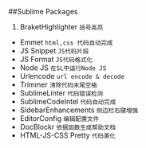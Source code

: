 ##Sublime Packages

1. BraketHighlighter		`括号高亮`
* Emmet						`html,css 代码自动完成`
* JS Snippet				`JS代码片段`
* JS Format					`JS代码格式化`
* Node JS					`在SL中运行Node JS`
* Urlencode					`url encode & decode`
* Trimmer					`清除代码末尾空格`
* SublimeLinter				`代码错误检测`
* SublimeCodeIntel			`代码自动完成`
* SidebarEnhancements		`侧边栏右键增强`
* EditorConfig				`编辑配置文件`
* DocBlockr					`依据函数生成帮助文档`
* HTML-JS-CSS Pretty		`代码美化`